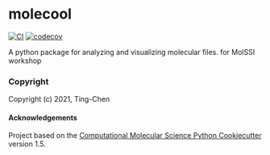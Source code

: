 molecool
==============================
[//]: # (Badges)
[![CI](https://github.com/Tingchenlee/mit_workshop/workflows/CI/badge.svg)](https://github.com/Tingchenlee/molecool/actions?query=workflow%3ACI)
[![codecov](https://codecov.io/gh/REPLACE_WITH_OWNER_ACCOUNT/molecool/branch/master/graph/badge.svg)](https://codecov.io/gh/REPLACE_WITH_OWNER_ACCOUNT/molecool/branch/master)


A python package for analyzing and visualizing molecular files. for MolSSI workshop

### Copyright

Copyright (c) 2021, Ting-Chen


#### Acknowledgements
 
Project based on the 
[Computational Molecular Science Python Cookiecutter](https://github.com/molssi/cookiecutter-cms) version 1.5.
